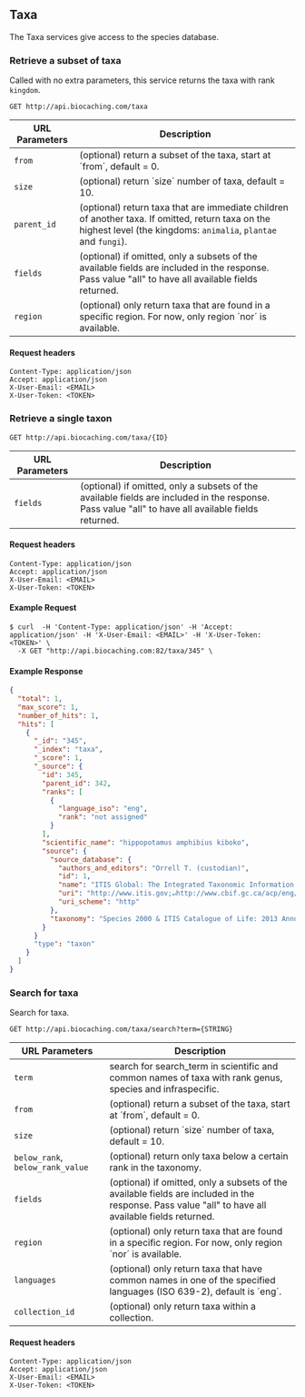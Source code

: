 ## Taxa

The Taxa services give access to the species database.

### Retrieve a subset of taxa

Called with no extra parameters, this service returns the taxa with rank `kingdom`.

```endpoint
GET http://api.biocaching.com/taxa
```

URL Parameters | Description
---|---
`from` | (optional) return a subset of the taxa, start at ´from´, default = 0.
`size` | (optional) return ´size´ number of taxa, default = 10.
`parent_id` | (optional) return taxa that are immediate children of another taxa. If omitted, return taxa on the highest level (the kingdoms: `animalia`, `plantae` and `fungi`).
`fields` | (optional) if omitted, only a subsets of the available fields are included in the response. Pass value "all" to have all available fields returned.
`region` | (optional) only return taxa that are found in a specific region. For now, only region ´nor´ is available.

#### Request headers

```http
Content-Type: application/json
Accept: application/json
X-User-Email: <EMAIL>
X-User-Token: <TOKEN>
```

### Retrieve a single taxon

```endpoint
GET http://api.biocaching.com/taxa/{ID}
```

URL Parameters | Description
---|---
`fields` | (optional) if omitted, only a subsets of the available fields are included in the response. Pass value "all" to have all available fields returned.

#### Request headers

```http
Content-Type: application/json
Accept: application/json
X-User-Email: <EMAIL>
X-User-Token: <TOKEN>
```

#### Example Request

```curl
$ curl  -H 'Content-Type: application/json' -H 'Accept: application/json' -H 'X-User-Email: <EMAIL>' -H 'X-User-Token: <TOKEN>' \
  -X GET "http://api.biocaching.com:82/taxa/345" \
```

#### Example Response

```json
{
  "total": 1,
  "max_score": 1,
  "number_of_hits": 1,
  "hits": [
    {
      "_id": "345",
      "_index": "taxa",
      "_score": 1,
      "_source": {
        "id": 345,
        "parent_id": 342,
        "ranks": [
          {
            "language_iso": "eng",
            "rank": "not assigned"
          }
        ],
        "scientific_name": "hippopotamus amphibius kiboko",
        "source": {
          "source_database": {
            "authors_and_editors": "Orrell T. (custodian)",
            "id": 1,
            "name": "ITIS Global: The Integrated Taxonomic Information System",
            "uri": "http://www.itis.gov;↵http://www.cbif.gc.ca/acp/eng/itis/search (Canada)",
            "uri_scheme": "http"
          },
          "taxonomy": "Species 2000 & ITIS Catalogue of Life: 2013 Annual Checklist"
        }
      }
      "type": "taxon"
    }
  ]
}
```

### Search for taxa

Search for taxa.

```endpoint
GET http://api.biocaching.com/taxa/search?term={STRING}
```

URL Parameters | Description
---|---
`term` | search for search_term in scientific and common names of taxa with rank genus, species and infraspecific.
`from` | (optional) return a subset of the taxa, start at ´from´, default = 0.
`size` | (optional) return ´size´ number of taxa, default = 10.
`below_rank`, `below_rank_value` | (optional) return only taxa below a certain rank in the taxonomy.
`fields` | (optional) if omitted, only a subsets of the available fields are included in the response. Pass value "all" to have all available fields returned.
`region` | (optional) only return taxa that are found in a specific region. For now, only region ´nor´ is available.
`languages` | (optional) only return taxa that have common names in one of the specified languages (ISO 639-2), default is ´eng´.
`collection_id` | (optional) only return taxa within a collection.

#### Request headers

```http
Content-Type: application/json
Accept: application/json
X-User-Email: <EMAIL>
X-User-Token: <TOKEN>
```
